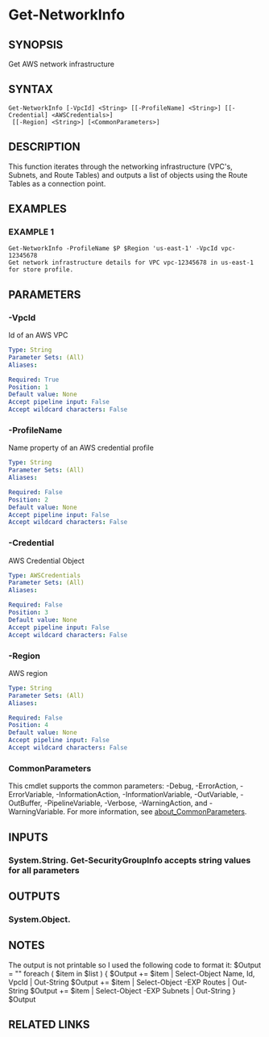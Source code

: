 # Get-NetworkInfo

## SYNOPSIS
Get AWS network infrastructure

## SYNTAX

```
Get-NetworkInfo [-VpcId] <String> [[-ProfileName] <String>] [[-Credential] <AWSCredentials>]
 [[-Region] <String>] [<CommonParameters>]
```

## DESCRIPTION
This function iterates through the networking infrastructure (VPC's,
Subnets, and Route Tables) and outputs a list of objects using the
Route Tables as a connection point.

## EXAMPLES

### EXAMPLE 1
```
Get-NetworkInfo -ProfileName $P $Region 'us-east-1' -VpcId vpc-12345678
Get network infrastructure details for VPC vpc-12345678 in us-east-1 for store profile.
```

## PARAMETERS

### -VpcId
Id of an AWS VPC

```yaml
Type: String
Parameter Sets: (All)
Aliases:

Required: True
Position: 1
Default value: None
Accept pipeline input: False
Accept wildcard characters: False
```

### -ProfileName
Name property of an AWS credential profile

```yaml
Type: String
Parameter Sets: (All)
Aliases:

Required: False
Position: 2
Default value: None
Accept pipeline input: False
Accept wildcard characters: False
```

### -Credential
AWS Credential Object

```yaml
Type: AWSCredentials
Parameter Sets: (All)
Aliases:

Required: False
Position: 3
Default value: None
Accept pipeline input: False
Accept wildcard characters: False
```

### -Region
AWS region

```yaml
Type: String
Parameter Sets: (All)
Aliases:

Required: False
Position: 4
Default value: None
Accept pipeline input: False
Accept wildcard characters: False
```

### CommonParameters
This cmdlet supports the common parameters: -Debug, -ErrorAction, -ErrorVariable, -InformationAction, -InformationVariable, -OutVariable, -OutBuffer, -PipelineVariable, -Verbose, -WarningAction, and -WarningVariable. For more information, see [about_CommonParameters](http://go.microsoft.com/fwlink/?LinkID=113216).

## INPUTS

### System.String. Get-SecurityGroupInfo accepts string values for all parameters
## OUTPUTS

### System.Object.
## NOTES
The output is not printable so I used the following code to format it:
    $Output = ""
    foreach ( $item in $list ) {
        $Output += $item | Select-Object Name, Id, VpcId | Out-String
        $Output += $item | Select-Object -EXP Routes | Out-String
        $Output += $item | Select-Object -EXP Subnets | Out-String
    }
    $Output

## RELATED LINKS
